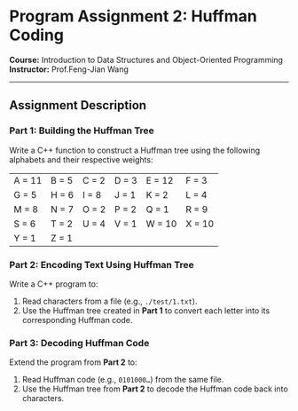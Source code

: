 # Program Assignment 2: Huffman Coding

**Course:** Introduction to Data Structures and Object-Oriented Programming  
**Instructor:** Prof.Feng-Jian Wang 

---

## Assignment Description

### Part 1: Building the Huffman Tree  
Write a C++ function to construct a Huffman tree using the following alphabets and their respective weights:

|||||||
|--------|--------|--------|--------|--------|--------|  
| A = 11 | B = 5  | C = 2  | D = 3  | E = 12 | F = 3  |
| G = 5  | H = 6  | I = 8  | J = 1  | K = 2  | L = 4  |
| M = 8  | N = 7  | O = 2  | P = 2  | Q = 1  | R = 9  |
| S = 6  | T = 2  | U = 4  | V = 1  | W = 10 | X = 10 |
| Y = 1  | Z = 1  |        |        |        |        |

### Part 2: Encoding Text Using Huffman Tree
Write a C++ program to:  
1. Read characters from a file (e.g., `./test/1.txt`).  
2. Use the Huffman tree created in **Part 1** to convert each letter into its corresponding Huffman code.  

### Part 3: Decoding Huffman Code
Extend the program from **Part 2** to:  
1. Read Huffman code (e.g., `0101000…`) from the same file.  
2. Use the Huffman tree from **Part 2** to decode the Huffman code back into characters.  
